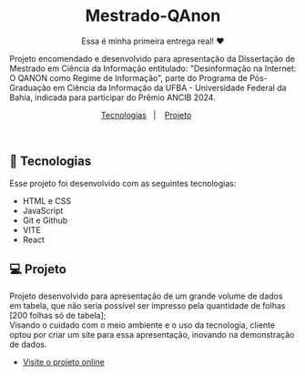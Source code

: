<h1 align="center"> Mestrado-QAnon </h1>

<p align="center">
Essa é minha primeira entrega real! ❤️

Projeto encomendado e desenvolvido para apresentação da Dissertação de Mestrado em Ciência da Informação entitulado: "Desinformação na Internet: O QANON como Regime de Informação", parte do Programa de Pós-Graduação em Ciência da Informação da UFBA - Universidade Federal da Bahia, indicada para participar do Prêmio ANCIB 2024.<br/>
</p>

<p align="center">
  <a href="#-tecnologias">Tecnologias</a>&nbsp;&nbsp;&nbsp;|&nbsp;&nbsp;&nbsp;
  <a href="#-projeto">Projeto</a>&nbsp;&nbsp;&nbsp;&nbsp;&nbsp;&nbsp;
</p>

<br>


## 🚀 Tecnologias

Esse projeto foi desenvolvido com as seguintes tecnologias:

- HTML e CSS
- JavaScript
- Git e Github
- VITE
- React

## 💻 Projeto

Projeto desenvolvido para apresentação de um grande volume de dados em tabela, que não seria possível ser impresso pela quantidade de folhas [200 folhas só de tabela]; <br/>
Visando o cuidado com o meio ambiente e o uso da tecnologia, cliente optou por criar um site para essa apresentação, inovando na demonstração de dados.   

- [Visite o projeto online](d3dd3f.github.io/Mestrado-QAnon/)
